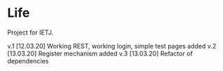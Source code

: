 # Life
Project for IETJ. 

v.1 [12.03.20] Working REST, working login, simple test pages added
v.2 [13.03.20] Register mechanism added
v.3 [13.03.20] Refactor of dependencies
